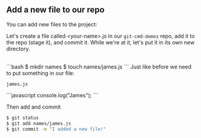##  Add a new file to our repo

You can add new files to the project:

Let's create a file called &lt;your-name&gt;.js in our `git-cmd-demos` repo, add it to the repo (stage it), and commit it. While we're at it, let's put it in its own new directory.

<br>
```bash
$ mkdir names
$ touch names/james.js
```
Just like before we need to put something in our file: <!-- .element: class="fragment" data-fragment-index="1" -->
<p class="terminal fragment" data-fragment-index="1"><code>james.js</code></p>
```javascript
console.log("James");
```
<!-- .element: class="fragment" data-fragment-index="1" -->

Then add and commit <!-- .element: class="fragment" data-fragment-index="2" -->

```bash
$ git status
$ git add names/james.js
$ git commit -m "I added a new file!"
```
<!-- .element: class="fragment" data-fragment-index="2" -->